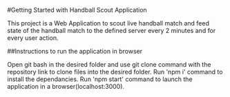 #Getting Started with Handball Scout Application

This project is a Web Application to scout live handball match and feed state of the handball match to the defined server every 2 minutes and for every user action.

##Instructions to run the application in browser

Open git bash in the desired folder and use git clone command with the repository link to clone files into the desired folder. 
Run 'npm i' command to install the dependancies. 
Run 'npm start' command to launch the application in a browser(localhost:3000).

